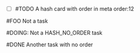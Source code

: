 - [ ] #TODO A hash card with order in meta
order:12

#FOO Not a task

#DOING: Not a HASH_NO_ORDER task

#DONE Another task with no order
